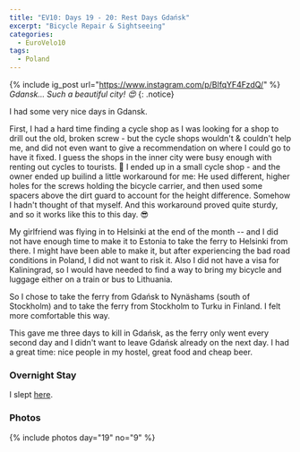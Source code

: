 ```yaml
---
title: "EV10: Days 19 - 20: Rest Days Gdańsk"
excerpt: "Bicycle Repair & Sightseeing"
categories:
  - EuroVelo10
tags:
  - Poland
---
```


{% include ig_post url="https://www.instagram.com/p/BlfqYF4FzdQ/" %}
_Gdansk... Such a beautiful city! 😍_
{: .notice}

I had some very nice days in Gdansk.

First, I had a hard time finding a cycle shop as I was looking for a shop to drill out the old, broken screw - but the cycle shops wouldn't & couldn't help me, and did not even want to give a recommendation on where I could go to have it fixed. I guess the shops in the inner city were busy enough with renting out cycles to tourists. 🙁 I ended up in a small cycle shop - and the owner ended up builind a little workaround for me: He used different, higher holes for the screws holding the bicycle carrier, and then used some spacers above the dirt guard to account for the height difference. Somehow I hadn't thought of that myself. And this workaround proved quite sturdy, and so it works like this to this day. 😎

My girlfriend was flying in to Helsinki at the end of the month -- and I did not have enough time to make it to Estonia to take the ferry to Helsinki from there. I might have been able to make it, but after experiencing the bad road conditions in Poland, I did not want to risk it. Also I did not have a visa for Kaliningrad, so I would have needed to find a way to bring my bicycle and luggage either on a train or bus to Lithuania.

So I chose to take the ferry from Gdańsk to Nynäshams (south of Stockholm) and to take the ferry from Stockholm to Turku in Finland. I felt more comfortable this way.

This gave me three days to kill in Gdańsk, as the ferry only went every second day and I didn't want to leave Gdańsk already on the next day. I had a great time: nice people in my hostel, great food and cheap beer.

### Overnight Stay

I slept [here](https://www.openstreetmap.org/node/5993944785).

### Photos

{% include photos day="19" no="9" %}